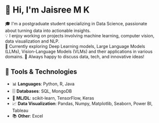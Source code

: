 # 👋 Hi, I'm Jaisree M K

🎓 I'm a postgraduate student specializing in Data Science, passionate about turning data into actionable insights.  
💡 I enjoy working on projects involving machine learning, computer vision, data visualization and NLP.  
🌱 Currently exploring Deep Learning models, Large Language Models (LLMs), Vision-Language Models (VLMs) and their applications in various domains.
💬 Always happy to discuss data, tech, and innovative ideas!

## 🔧 Tools & Technologies

- 📊 **Languages**: Python, R, Java
- 🗄️ **Databases**: SQL, MongoDB
- 🧠 **ML/DL**: scikit-learn, TensorFlow, Keras
- 📈 **Data Visualization**: Pandas, Numpy, Matplotlib, Seaborn, Power BI, Tableau
- 📚 **Other**: Excel
<!---
JaisreeMK-15/JaisreeMK-15 is a ✨ special ✨ repository because its `README.md` (this file) appears on your GitHub profile.
You can click the Preview link to take a look at your changes.
--->
